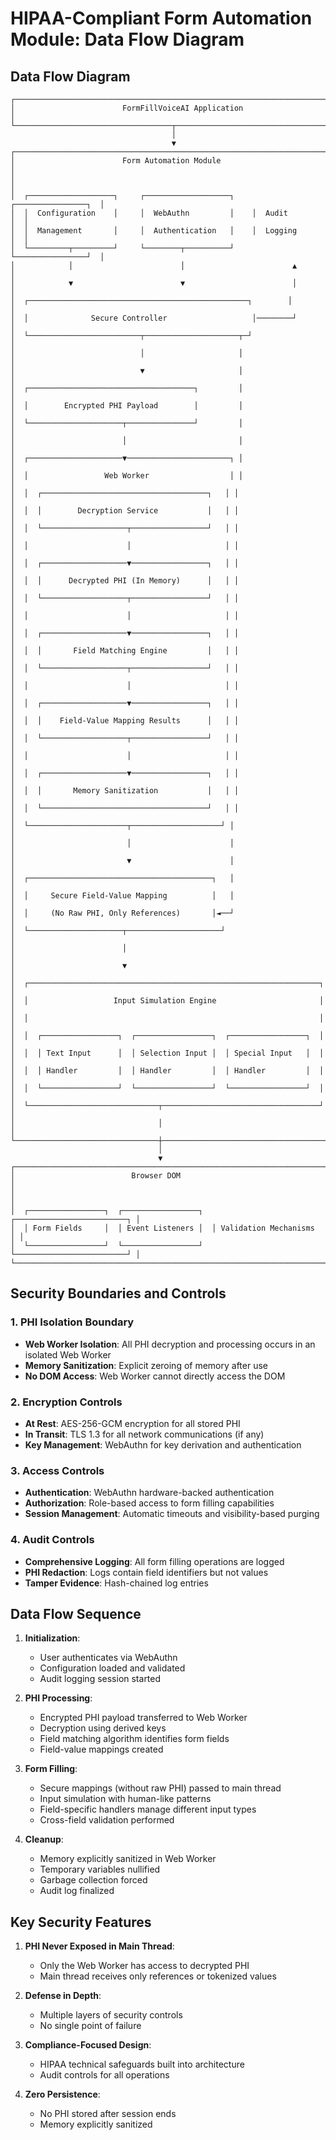 # HIPAA-Compliant Form Automation Module: Data Flow Diagram

## Data Flow Diagram

```
┌─────────────────────────────────────────────────────────────────────────┐
│                        FormFillVoiceAI Application                       │
└───────────────────────────────────┬─────────────────────────────────────┘
                                    │
                                    ▼
┌─────────────────────────────────────────────────────────────────────────┐
│                        Form Automation Module                            │
│                                                                         │
│  ┌───────────────────┐     ┌───────────────────┐    ┌────────────────┐  │
│  │  Configuration    │     │  WebAuthn         │    │  Audit         │  │
│  │  Management       │     │  Authentication   │    │  Logging       │  │
│  └─────────┬─────────┘     └────────┬──────────┘    └────────────────┘  │
│            │                        │                        ▲           │
│            ▼                        ▼                        │           │
│  ┌─────────────────────────────────────────────────┐        │           │
│  │              Secure Controller                   │────────┘           │
│  └─────────────────────────┬─────────────────────┬─┘                    │
│                            │                     │                       │
│                            ▼                     │                       │
│  ┌─────────────────────────────────────┐         │                       │
│  │        Encrypted PHI Payload        │         │                       │
│  └─────────────────────┬───────────────┘         │                       │
│                        │                         │                       │
│  ┌─────────────────────▼───────────────────────┐ │                       │
│  │                 Web Worker                  │ │                       │
│  │  ┌─────────────────────────────────────┐   │ │                       │
│  │  │        Decryption Service           │   │ │                       │
│  │  └───────────────────┬─────────────────┘   │ │                       │
│  │                      │                     │ │                       │
│  │  ┌───────────────────▼─────────────────┐   │ │                       │
│  │  │      Decrypted PHI (In Memory)      │   │ │                       │
│  │  └───────────────────┬─────────────────┘   │ │                       │
│  │                      │                     │ │                       │
│  │  ┌───────────────────▼─────────────────┐   │ │                       │
│  │  │       Field Matching Engine         │   │ │                       │
│  │  └───────────────────┬─────────────────┘   │ │                       │
│  │                      │                     │ │                       │
│  │  ┌───────────────────▼─────────────────┐   │ │                       │
│  │  │    Field-Value Mapping Results      │   │ │                       │
│  │  └───────────────────┬─────────────────┘   │ │                       │
│  │                      │                     │ │                       │
│  │  ┌───────────────────▼─────────────────┐   │ │                       │
│  │  │       Memory Sanitization           │   │ │                       │
│  │  └─────────────────────────────────────┘   │ │                       │
│  └──────────────────────┬────────────────────┘ │                       │
│                         │                      │                       │
│                         ▼                      │                       │
│  ┌─────────────────────────────────────────┐   │                       │
│  │     Secure Field-Value Mapping          │   │                       │
│  │     (No Raw PHI, Only References)       │◄──┘                       │
│  └─────────────────────┬─────────────────────┘                         │
│                        │                                               │
│                        ▼                                               │
│  ┌─────────────────────────────────────────────────────────────────┐   │
│  │                   Input Simulation Engine                       │   │
│  │                                                                 │   │
│  │  ┌─────────────────┐  ┌─────────────────┐  ┌─────────────────┐  │   │
│  │  │ Text Input      │  │ Selection Input │  │ Special Input   │  │   │
│  │  │ Handler         │  │ Handler         │  │ Handler         │  │   │
│  │  └─────────────────┘  └─────────────────┘  └─────────────────┘  │   │
│  └─────────────────────────────┬───────────────────────────────────┘   │
│                                │                                       │
└────────────────────────────────┼───────────────────────────────────────┘
                                 │
                                 ▼
┌────────────────────────────────────────────────────────────────────────┐
│                          Browser DOM                                    │
│                                                                        │
│  ┌─────────────────┐  ┌─────────────────┐  ┌─────────────────────────┐ │
│  │ Form Fields     │  │ Event Listeners │  │ Validation Mechanisms   │ │
│  └─────────────────┘  └─────────────────┘  └─────────────────────────┘ │
└────────────────────────────────────────────────────────────────────────┘
```

## Security Boundaries and Controls

### 1. PHI Isolation Boundary
- **Web Worker Isolation**: All PHI decryption and processing occurs in an isolated Web Worker
- **Memory Sanitization**: Explicit zeroing of memory after use
- **No DOM Access**: Web Worker cannot directly access the DOM

### 2. Encryption Controls
- **At Rest**: AES-256-GCM encryption for all stored PHI
- **In Transit**: TLS 1.3 for all network communications (if any)
- **Key Management**: WebAuthn for key derivation and authentication

### 3. Access Controls
- **Authentication**: WebAuthn hardware-backed authentication
- **Authorization**: Role-based access to form filling capabilities
- **Session Management**: Automatic timeouts and visibility-based purging

### 4. Audit Controls
- **Comprehensive Logging**: All form filling operations are logged
- **PHI Redaction**: Logs contain field identifiers but not values
- **Tamper Evidence**: Hash-chained log entries

## Data Flow Sequence

1. **Initialization**:
   - User authenticates via WebAuthn
   - Configuration loaded and validated
   - Audit logging session started

2. **PHI Processing**:
   - Encrypted PHI payload transferred to Web Worker
   - Decryption using derived keys
   - Field matching algorithm identifies form fields
   - Field-value mappings created

3. **Form Filling**:
   - Secure mappings (without raw PHI) passed to main thread
   - Input simulation with human-like patterns
   - Field-specific handlers manage different input types
   - Cross-field validation performed

4. **Cleanup**:
   - Memory explicitly sanitized in Web Worker
   - Temporary variables nullified
   - Garbage collection forced
   - Audit log finalized

## Key Security Features

1. **PHI Never Exposed in Main Thread**:
   - Only the Web Worker has access to decrypted PHI
   - Main thread receives only references or tokenized values

2. **Defense in Depth**:
   - Multiple layers of security controls
   - No single point of failure

3. **Compliance-Focused Design**:
   - HIPAA technical safeguards built into architecture
   - Audit controls for all operations

4. **Zero Persistence**:
   - No PHI stored after session ends
   - Memory explicitly sanitized
